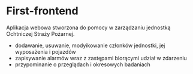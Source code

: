 # First-frontend

Aplikacja webowa stworzona do pomocy w zarządzaniu jednostką Ochtniczej Straży Pożarnej. 
- dodawanie, usuwanie, modyikowanie członków jednostki, jej wyposażenia i pojazdów  
- zapisywanie alarmów wraz z zastępami biorącymi udział w zdarzeniu
- przypominanie o przeglądach i okresowych badaniach
